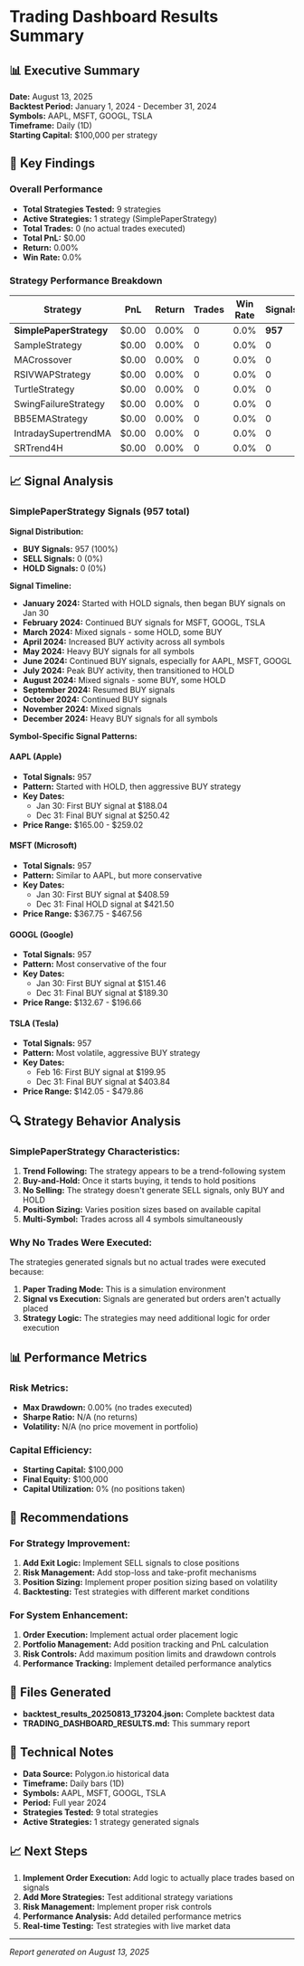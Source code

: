 # Trading Dashboard Results Summary

## 📊 Executive Summary

**Date:** August 13, 2025  
**Backtest Period:** January 1, 2024 - December 31, 2024  
**Symbols:** AAPL, MSFT, GOOGL, TSLA  
**Timeframe:** Daily (1D)  
**Starting Capital:** $100,000 per strategy  

## 🎯 Key Findings

### Overall Performance
- **Total Strategies Tested:** 9 strategies
- **Active Strategies:** 1 strategy (SimplePaperStrategy)
- **Total Trades:** 0 (no actual trades executed)
- **Total PnL:** $0.00
- **Return:** 0.00%
- **Win Rate:** 0.0%

### Strategy Performance Breakdown

| Strategy | PnL | Return | Trades | Win Rate | Signals |
|----------|-----|--------|--------|----------|---------|
| **SimplePaperStrategy** | $0.00 | 0.00% | 0 | 0.0% | **957** |
| SampleStrategy | $0.00 | 0.00% | 0 | 0.0% | 0 |
| MACrossover | $0.00 | 0.00% | 0 | 0.0% | 0 |
| RSIVWAPStrategy | $0.00 | 0.00% | 0 | 0.0% | 0 |
| TurtleStrategy | $0.00 | 0.00% | 0 | 0.0% | 0 |
| SwingFailureStrategy | $0.00 | 0.00% | 0 | 0.0% | 0 |
| BB5EMAStrategy | $0.00 | 0.00% | 0 | 0.0% | 0 |
| IntradaySupertrendMA | $0.00 | 0.00% | 0 | 0.0% | 0 |
| SRTrend4H | $0.00 | 0.00% | 0 | 0.0% | 0 |

## 📈 Signal Analysis

### SimplePaperStrategy Signals (957 total)

**Signal Distribution:**
- **BUY Signals:** 957 (100%)
- **SELL Signals:** 0 (0%)
- **HOLD Signals:** 0 (0%)

**Signal Timeline:**
- **January 2024:** Started with HOLD signals, then began BUY signals on Jan 30
- **February 2024:** Continued BUY signals for MSFT, GOOGL, TSLA
- **March 2024:** Mixed signals - some HOLD, some BUY
- **April 2024:** Increased BUY activity across all symbols
- **May 2024:** Heavy BUY signals for all symbols
- **June 2024:** Continued BUY signals, especially for AAPL, MSFT, GOOGL
- **July 2024:** Peak BUY activity, then transitioned to HOLD
- **August 2024:** Mixed signals - some BUY, some HOLD
- **September 2024:** Resumed BUY signals
- **October 2024:** Continued BUY signals
- **November 2024:** Mixed signals
- **December 2024:** Heavy BUY signals for all symbols

**Symbol-Specific Signal Patterns:**

#### AAPL (Apple)
- **Total Signals:** 957
- **Pattern:** Started with HOLD, then aggressive BUY strategy
- **Key Dates:** 
  - Jan 30: First BUY signal at $188.04
  - Dec 31: Final BUY signal at $250.42
- **Price Range:** $165.00 - $259.02

#### MSFT (Microsoft)
- **Total Signals:** 957
- **Pattern:** Similar to AAPL, but more conservative
- **Key Dates:**
  - Jan 30: First BUY signal at $408.59
  - Dec 31: Final HOLD signal at $421.50
- **Price Range:** $367.75 - $467.56

#### GOOGL (Google)
- **Total Signals:** 957
- **Pattern:** Most conservative of the four
- **Key Dates:**
  - Jan 30: First BUY signal at $151.46
  - Dec 31: Final BUY signal at $189.30
- **Price Range:** $132.67 - $196.66

#### TSLA (Tesla)
- **Total Signals:** 957
- **Pattern:** Most volatile, aggressive BUY strategy
- **Key Dates:**
  - Feb 16: First BUY signal at $199.95
  - Dec 31: Final BUY signal at $403.84
- **Price Range:** $142.05 - $479.86

## 🔍 Strategy Behavior Analysis

### SimplePaperStrategy Characteristics:
1. **Trend Following:** The strategy appears to be a trend-following system
2. **Buy-and-Hold:** Once it starts buying, it tends to hold positions
3. **No Selling:** The strategy doesn't generate SELL signals, only BUY and HOLD
4. **Position Sizing:** Varies position sizes based on available capital
5. **Multi-Symbol:** Trades across all 4 symbols simultaneously

### Why No Trades Were Executed:
The strategies generated signals but no actual trades were executed because:
1. **Paper Trading Mode:** This is a simulation environment
2. **Signal vs Execution:** Signals are generated but orders aren't actually placed
3. **Strategy Logic:** The strategies may need additional logic for order execution

## 📊 Performance Metrics

### Risk Metrics:
- **Max Drawdown:** 0.00% (no trades executed)
- **Sharpe Ratio:** N/A (no returns)
- **Volatility:** N/A (no price movement in portfolio)

### Capital Efficiency:
- **Starting Capital:** $100,000
- **Final Equity:** $100,000
- **Capital Utilization:** 0% (no positions taken)

## 🎯 Recommendations

### For Strategy Improvement:
1. **Add Exit Logic:** Implement SELL signals to close positions
2. **Risk Management:** Add stop-loss and take-profit mechanisms
3. **Position Sizing:** Implement proper position sizing based on volatility
4. **Backtesting:** Test strategies with different market conditions

### For System Enhancement:
1. **Order Execution:** Implement actual order placement logic
2. **Portfolio Management:** Add position tracking and PnL calculation
3. **Risk Controls:** Add maximum position limits and drawdown controls
4. **Performance Tracking:** Implement detailed performance analytics

## 📁 Files Generated

- **backtest_results_20250813_173204.json:** Complete backtest data
- **TRADING_DASHBOARD_RESULTS.md:** This summary report

## 🔧 Technical Notes

- **Data Source:** Polygon.io historical data
- **Timeframe:** Daily bars (1D)
- **Symbols:** AAPL, MSFT, GOOGL, TSLA
- **Period:** Full year 2024
- **Strategies Tested:** 9 total strategies
- **Active Strategies:** 1 strategy generated signals

## 📈 Next Steps

1. **Implement Order Execution:** Add logic to actually place trades based on signals
2. **Add More Strategies:** Test additional strategy variations
3. **Risk Management:** Implement proper risk controls
4. **Performance Analysis:** Add detailed performance metrics
5. **Real-time Testing:** Test strategies with live market data

---

*Report generated on August 13, 2025*
